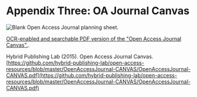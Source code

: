 # Appendix Three: OA Journal Canvas

![Blank Open Access Journal planning sheet.](./assets/app-3-oa-canvas.png)

[OCR-enabled and searchable PDF version of the "Open Access Journal Canvas".](https://raw.githubusercontent.com/hybrid-publishing-lab/open-access-resources/master/OpenAccessJournal-CANVAS/OpenAccessJournal-CANVAS.pdf).

Hybrid Publishing Lab (2015). Open Access Journal Canvas. [https://github.com/hybrid-publishing-lab/open-access-resources/blob/master/OpenAccessJournal-CANVAS/OpenAccessJournal-CANVAS.pdf](https://github.com/hybrid-publishing-lab/open-access-resources/blob/master/OpenAccessJournal-CANVAS/OpenAccessJournal-CANVAS.pdf)
